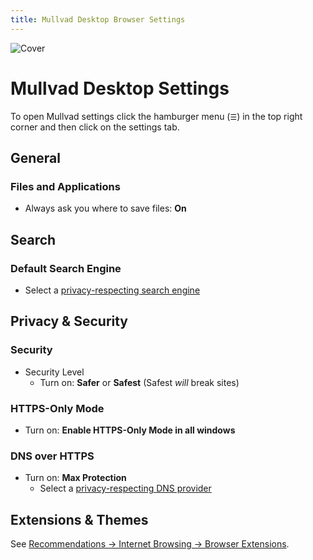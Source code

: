 ```yaml
---
title: Mullvad Desktop Browser Settings
---
```


![Cover](/assets/covers/mullvad.png)

# Mullvad Desktop Settings

To open Mullvad settings click the hamburger menu (`☰`) in the top right corner and then click on the settings tab.

## General

### Files and Applications

* Always ask you where to save files: **On**

## Search

### Default Search Engine

* Select a [privacy-respecting search engine](/recommendations/internet-browsing/search-engines)

## Privacy & Security

### Security

* Security Level
  * Turn on: **Safer** or **Safest** (Safest *will* break sites)
 
### HTTPS-Only Mode

* Turn on: **Enable HTTPS-Only Mode in all windows**

### DNS over HTTPS

* Turn on: **Max Protection**
  * Select a [privacy-respecting DNS provider](/recommendations/providers/dns-resolvers)

## Extensions & Themes

See [Recommendations -> Internet Browsing -> Browser Extensions](/recommendations/internet-browsing/browser-extensions).
